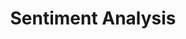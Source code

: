 ---
title: "Sentiment Analysis"

categories: ['']

tags: ['Sentiment', 'Analysis']

arabic: ['تحليل المشاعر', 'تحليل وجهات النظر']

publishers: ['المعالجة اﻵلية للنصوص العربية']

types: "word"

slug: ""
---
